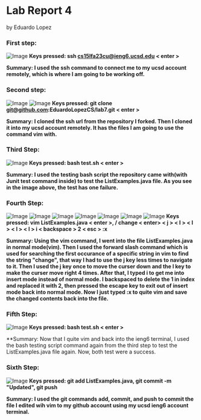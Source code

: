 # **Lab Report 4**
by Eduardo Lopez

### First step:
![Image](image1.png)
**Keys pressed: ssh cs15lfa23cu@ieng6.ucsd.edu < enter >**

**Summary: I used the ssh command to connect me to my ucsd account remotely, which is where I am going to be working off.**

### Second step:
![Image](image2.png)
![Image](image3.png)
**Keys pressed: git clone git@github.com:EduardoLopezCS/lab7.git < enter >**

**Summary: I cloned the ssh url from the repository I forked. Then I cloned it into my ucsd account remotely. It has the files I am going 
to use the command vim with.**

### Third Step:
![Image](image4.png)
**Keys pressed: bash test.sh < enter >**

**Summary: I used the testing bash script the repository came with(with Junit test command inside) to test the ListExamples.java file.
As you see in the image above, the test has one failure.**

### Fourth Step:
![Image](image5.png)
![Image](image6.2.png)
![Image](image7.png)
![Image](image8.png)
![Image](image9.png)
![Image](image10.png)
![Image](image11.png)
**Keys pressed: vim ListExamples.java < enter >, / change < enter> < j > < l > < l > < l > < l > i < backspace > 2 < esc > :x <enter>**

**Summary: Using the vim command, I went into the file ListExamples.java in normal mode(vim). Then I used the forward slash command which is used for searching the first occurance of a specific string in vim to find the string "change", that way I had to use the j key less times to navigate to it. Then I used the j key once to move the curser down and the l key to make the curser move right 4 times. After that, I typed i to get me into insert mode instead of normal mode. I backspaced to delete the 1 in index and replaced it with 2, then pressed the escape key to exit out of insert mode back into normal mode. Now I just typed :x to quite vim and save the changed contents back into the file.**

### Fifth Step:
![Image](image12.png)
**Keys pressed: bash test.sh < enter >**

**Summary: Now that I quite vim and back into the ieng6 terminal, I used the bash testing script command again from the third step to test the ListExamples.java file again. Now, both test were a success.

### Sixth Step:
![Image](image13.png)
**Keys pressed: git add ListExamples.java, git commit -m "Updated", git push**

**Summary: I used the git commands add, commit, and push to commit the file I edited wih vim to my github account using my ucsd ieng6 account terminal.**
